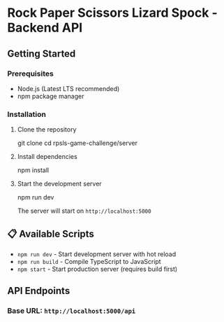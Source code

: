 # Rock Paper Scissors Lizard Spock - Backend API

## Getting Started

### Prerequisites

- Node.js (Latest LTS recommended)
- npm package manager

### Installation

1. Clone the repository

   git clone <repository-url>
   cd rpsls-game-challenge/server

2. Install dependencies

   npm install

3. Start the development server

   npm run dev

   The server will start on `http://localhost:5000`

## 📋 Available Scripts

- `npm run dev` - Start development server with hot reload
- `npm run build` - Compile TypeScript to JavaScript
- `npm start` - Start production server (requires build first)

## API Endpoints

### Base URL: `http://localhost:5000/api`
